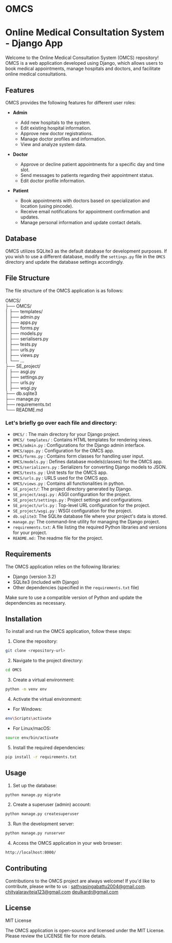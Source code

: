 # OMCS
# Online Medical Consultation System  - Django App

Welcome to the Online Medical Consultation System (OMCS) repository! 
OMCS is a web application developed using Django, which allows users to book medical appointments, manage hospitals and doctors, and facilitate online medical consultations.

## Features

OMCS provides the following features for different user roles:

- **Admin**
  - Add new hospitals to the system.
  - Edit existing hospital information.
  - Approve new doctor registrations.
  - Manage doctor profiles and information.
  - View and analyze system data.

- **Doctor**
  - Approve or decline patient appointments for a specific day and time slot.
  - Send messages to patients regarding their appointment status.
  - Edit doctor profile information.

- **Patient**
  - Book appointments with doctors based on specialization and location (using pincode).
  - Receive email notifications for appointment confirmation and updates.
  - Manage personal information and update contact details.

## Database

OMCS utilizes SQLite3 as the default database for development purposes. If you wish to use a different database, modify the `settings.py` file in the `OMCS` directory and update the database settings accordingly.

## File Structure

The file structure of the OMCS application is as follows:

OMCS/    
├──  OMCS/  
│  ├── templates/  
│  ├── admin.py  
│  ├── apps.py    
│  ├── forms.py    
│  ├── models.py    
│  ├── serialisers.py     
│  ├── tests.py    
│  ├── urls.py    
│  ├── views.py    
│  └── ...     
├── SE_project/     
│  ├── asgi.py     
│  ├── settings.py     
│  ├── urls.py     
│  ├── wsgi.py    
├── db.sqlite3    
├── manage.py        
├── requirements.txt    
└── README.md     

### Let's briefly go over each file and directory:

- `OMCS/` : The main directory for your Django project.
- `OMCS/ templates/` : Contains HTML templates for rendering views.
- `OMCS/admin.py` : Configurations for the Django admin interface.
- `OMCS/apps.py` : Configuration for the OMCS app.
- `OMCS/forms.py` : Contains form classes for handling user input.
- `OMCS/models.py` : Defines database models(classes) for the OMCS app.
- `OMCS/serializers.py` : Serializers for converting Django models to JSON.
- `OMCS/tests.py` : Unit tests for the OMCS app.
- `OMCS/urls.py` : URLS used for the OMCS app.
- `OMCS/views.py` : Contains all functionalities in python.
- `SE_project/`: The project directory generated by Django.
- `SE_project/asgi.py` : ASGI configuration for the project.
- `SE_project/settings.py` : Project settings and configurations.
- `SE_project/urls.py` : Top-level URL configuration for the project.
- `SE_project/wsgi.py` : WSGI configuration for the project.
- `db.sqlite3`: The SQLite database file where your project's data is stored.
- `manage.py`: The command-line utility for managing the Django project.
- `requirements.txt`: A file listing the required Python libraries and versions for your project.
- `README.md:` The readme file for the project.

## Requirements

The OMCS application relies on the following libraries:

- Django (version 3.2)
- SQLite3 (included with Django)
- Other dependencies (specified in the `requirements.txt` file)

Make sure to use a compatible version of Python and update the dependencies as necessary.


## Installation

To install and run the OMCS application, follow these steps:

1. Clone the repository:
```bash
git clone <repository-url>
```

2. Navigate to the project directory:
```bash
cd OMCS
```

3. Create a virtual environment:
```bash
python -m venv env
```

4. Activate the virtual environment:
- For Windows:
```bash
env\Scripts\activate
```
- For Linux/macOS:
```bash
source env/bin/activate
```

5. Install the required dependencies:
```bash
pip install -r requirements.txt
```

## Usage

1. Set up the database:
```bash
python manage.py migrate
```

2. Create a superuser (admin) account:
```bash
python manage.py createsuperuser
```

3. Run the development server:
```bash
python manage.py runserver
```

4. Access the OMCS application in your web browser:
```bash
http://localhost:8000/
```


## Contributing
Contributions to the OMCS project are always welcome! If you'd like to contribute, please write to us :
sathyasingabattu2004@gmail.com.
chityalaraviteja123@gmail.com
deulkardr@gmail.com

## License
MIT License

The OMCS application is open-source and licensed under the MIT License. Please review the LICENSE file for more details.

